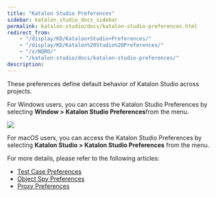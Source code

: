 ```yaml
---
title: "Katalon Studio Preferences" 
sidebar: katalon_studio_docs_sidebar
permalink: katalon-studio/docs/katalon-studio-preferences.html 
redirect_from:
    - "/display/KD/Katalon+Studio+Preferences/"
    - "/display/KD/Katalon%20Studio%20Preferences/"
    - "/x/NQRO/"
    - "/katalon-studio/docs/katalon-studio-preferences/"
description: 
---
```

These preferences define default behavior of Katalon Studio across projects.

For Windows users, you can access the Katalon Studio Preferences by selecting **Window > Katalon Studio Preferences**from the menu.

![](https://github.com/katalon-studio/docs-images/raw/master/katalon-studio/docs/katalon-studio-preferences/image2017-2-21-183A403A38.png)

For macOS users, you can access the Katalon Studio Preferences by selecting **Katalon Studio > Katalon Studio Preferences** from the menu.

For more details, please refer to the following articles:

*   [Test Case Preferences](/katalon-studio/docs/test-case-preferences.html)
*   [Object Spy Preferences](/katalon-studio/docs/object-spy-preferences.html)
*   [Proxy Preferences](/katalon-studio/docs/proxy-preferences.html)